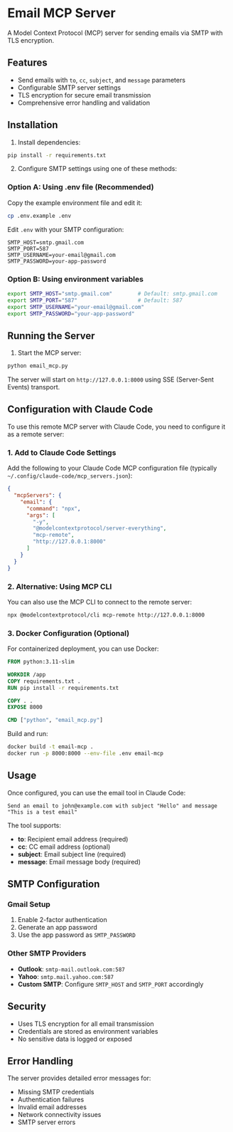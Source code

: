 # Email MCP Server

A Model Context Protocol (MCP) server for sending emails via SMTP with TLS encryption.

## Features

- Send emails with `to`, `cc`, `subject`, and `message` parameters
- Configurable SMTP server settings
- TLS encryption for secure email transmission
- Comprehensive error handling and validation

## Installation

1. Install dependencies:
```bash
pip install -r requirements.txt
```

2. Configure SMTP settings using one of these methods:

### Option A: Using .env file (Recommended)
Copy the example environment file and edit it:
```bash
cp .env.example .env
```

Edit `.env` with your SMTP configuration:
```env
SMTP_HOST=smtp.gmail.com
SMTP_PORT=587
SMTP_USERNAME=your-email@gmail.com
SMTP_PASSWORD=your-app-password
```

### Option B: Using environment variables
```bash
export SMTP_HOST="smtp.gmail.com"        # Default: smtp.gmail.com
export SMTP_PORT="587"                   # Default: 587
export SMTP_USERNAME="your-email@gmail.com"
export SMTP_PASSWORD="your-app-password"
```

## Running the Server

1. Start the MCP server:
```bash
python email_mcp.py
```

The server will start on `http://127.0.0.1:8000` using SSE (Server-Sent Events) transport.

## Configuration with Claude Code

To use this remote MCP server with Claude Code, you need to configure it as a remote server:

### 1. Add to Claude Code Settings

Add the following to your Claude Code MCP configuration file (typically `~/.config/claude-code/mcp_servers.json`):

```json
{
  "mcpServers": {
    "email": {
      "command": "npx",
      "args": [
        "-y",
        "@modelcontextprotocol/server-everything",
        "mcp-remote",
        "http://127.0.0.1:8000"
      ]
    }
  }
}
```

### 2. Alternative: Using MCP CLI

You can also use the MCP CLI to connect to the remote server:

```bash
npx @modelcontextprotocol/cli mcp-remote http://127.0.0.1:8000
```

### 3. Docker Configuration (Optional)

For containerized deployment, you can use Docker:

```dockerfile
FROM python:3.11-slim

WORKDIR /app
COPY requirements.txt .
RUN pip install -r requirements.txt

COPY . .
EXPOSE 8000

CMD ["python", "email_mcp.py"]
```

Build and run:
```bash
docker build -t email-mcp .
docker run -p 8000:8000 --env-file .env email-mcp
```

## Usage

Once configured, you can use the email tool in Claude Code:

```
Send an email to john@example.com with subject "Hello" and message "This is a test email"
```

The tool supports:
- **to**: Recipient email address (required)
- **cc**: CC email address (optional)
- **subject**: Email subject line (required)
- **message**: Email message body (required)

## SMTP Configuration

### Gmail Setup
1. Enable 2-factor authentication
2. Generate an app password
3. Use the app password as `SMTP_PASSWORD`

### Other SMTP Providers
- **Outlook**: `smtp-mail.outlook.com:587`
- **Yahoo**: `smtp.mail.yahoo.com:587`
- **Custom SMTP**: Configure `SMTP_HOST` and `SMTP_PORT` accordingly

## Security

- Uses TLS encryption for all email transmission
- Credentials are stored as environment variables
- No sensitive data is logged or exposed

## Error Handling

The server provides detailed error messages for:
- Missing SMTP credentials
- Authentication failures
- Invalid email addresses
- Network connectivity issues
- SMTP server errors